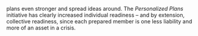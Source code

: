 plans even stronger and spread ideas around. The _Personalized Plans_ initiative has clearly increased individual readiness – and by extension, collective readiness, since each prepared member is one less liability and more of an asset in a crisis.